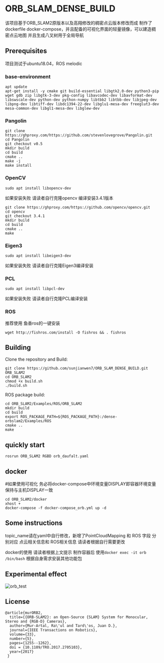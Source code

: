 # ORB_SLAM_DENSE_BUILD

该项目基于ORB_SLAM2原版本以及高翔修改的稠密点云版本修改而成 制作了dockerfile docker-compose，并且配备的可视化界面的轻量镜像，可以建造稠密点云地图 并且生成八叉树用于全局导航

## Prerequisites

项目测试于ubuntu18.04，ROS melodic

### base-environment



```
apt update
apt-get install -y cmake git build-essential libgtk2.0-dev python3-pip wget gdb zip libgtk-3-dev pkg-config libavcodec-dev libavformat-dev libswscale-dev python-dev python-numpy libtbb2 libtbb-dev libjpeg-dev libpng-dev libtiff-dev libdc1394-22-dev libglu1-mesa-dev freeglut3-dev mesa-common-dev libgl1-mesa-dev libglew-dev 
```

### Pangolin

```
git clone https://ghproxy.com/https://github.com/stevenlovegrove/Pangolin.git
cd Pangolin
git checkout v0.5
mkdir build
cd build
cmake ..
make -j
make install
```

### OpenCV

`sudo apt install libopencv-dev`

如果安装失败 请读者自行克隆opencv 编译安装3.4.1版本

```
git clone https://ghproxy.com/https://github.com/opencv/opencv.git
cd opencv
git checkout 3.4.1
mkdir build
cd build
cmake ..
make 
```

### Eigen3

`sudo apt install libeigen3-dev`

如果安装失败 请读者自行克隆Eigen3编译安装

### PCL

`sudo apt install libpcl-dev`

如果安装失败 请读者自行克隆PCL编译安装

### ROS

推荐使用 鱼香ros的一键安装

```
wget http://fishros.com/install -O fishros && . fishros
```

## Building

Clone the repository and Build:

```
git clone https://github.com/sunjianwen7/ORB_SLAM_DENSE_BUILD.git ORB_SLAM2
cd ORB_SLAM2
chmod +x build.sh
./build.sh
```

ROS package build:

```
cd ORB_SLAM2/Examples/ROS/ORB_SLAM2
mkdir build
cd build
export ROS_PACKAGE_PATH=${ROS_PACKAGE_PATH}:/dense-orbslam2/Examples/ROS
cmake ..
make
```

## quickly start 

`rosrun ORB_SLAM2 RGBD orb_daufalt.yaml`

## docker

#如果使用可视化 务必将docker-compose中环境变量DISPLAY即容器环境变量 保持与主机DISPLAY一致

```
cd ORB_SLAM2/docker
xhost +
docker-compose -f docker-compose_orb.yml up -d
```

## Some instructions

topic_name请在yaml中自行修改，新增了PointCloudMapping 和 ROS 字段 分别对应 点云相关信息和 ROS相关信息 请读者根据自行需要更改

docker的使用 请读者根据上文提示 制作容器后 使用`docker exec -it orb /bin/bash` 根据自身需求安装其他功能包

## Experimental effect

![orb_test](https://s2.loli.net/2022/11/03/INlfX4rSQ3HbTZc.png)

## License

```
@article{murORB2,
  title={{ORB-SLAM2}: an Open-Source {SLAM} System for Monocular, Stereo and {RGB-D} Cameras},
  author={Mur-Artal, Ra\'ul and Tard\'os, Juan D.},
  journal={IEEE Transactions on Robotics},
  volume={33},
  number={5},
  pages={1255--1262},
  doi = {10.1109/TRO.2017.2705103},
  year={2017}
 }
```
